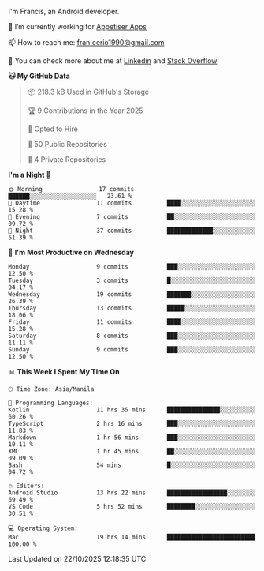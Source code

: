 
I'm Francis, an Android developer.

🔭 I’m currently working for [Appetiser Apps](http://appetiser.com.au)

📫 How to reach me: fran.cerio1990@gmail.com

👀 You can check more about me at [Linkedin](https://www.linkedin.com/in/francerio/) and [Stack Overflow](https://stackoverflow.com/users/1614267/fran-ceriu)



<!--START_SECTION:waka-->
**🐱 My GitHub Data** 

> 📦 218.3 kB Used in GitHub's Storage 
 > 
> 🏆 9 Contributions in the Year 2025
 > 
> 💼 Opted to Hire
 > 
> 📜 50 Public Repositories 
 > 
> 🔑 4 Private Repositories 
 > 
**I'm a Night 🦉** 

```text
🌞 Morning                17 commits          ██████░░░░░░░░░░░░░░░░░░░   23.61 % 
🌆 Daytime                11 commits          ████░░░░░░░░░░░░░░░░░░░░░   15.28 % 
🌃 Evening                7 commits           ██░░░░░░░░░░░░░░░░░░░░░░░   09.72 % 
🌙 Night                  37 commits          █████████████░░░░░░░░░░░░   51.39 % 
```
📅 **I'm Most Productive on Wednesday** 

```text
Monday                   9 commits           ███░░░░░░░░░░░░░░░░░░░░░░   12.50 % 
Tuesday                  3 commits           █░░░░░░░░░░░░░░░░░░░░░░░░   04.17 % 
Wednesday                19 commits          ███████░░░░░░░░░░░░░░░░░░   26.39 % 
Thursday                 13 commits          █████░░░░░░░░░░░░░░░░░░░░   18.06 % 
Friday                   11 commits          ████░░░░░░░░░░░░░░░░░░░░░   15.28 % 
Saturday                 8 commits           ███░░░░░░░░░░░░░░░░░░░░░░   11.11 % 
Sunday                   9 commits           ███░░░░░░░░░░░░░░░░░░░░░░   12.50 % 
```


📊 **This Week I Spent My Time On** 

```text
🕑︎ Time Zone: Asia/Manila

💬 Programming Languages: 
Kotlin                   11 hrs 35 mins      ███████████████░░░░░░░░░░   60.26 % 
TypeScript               2 hrs 16 mins       ███░░░░░░░░░░░░░░░░░░░░░░   11.83 % 
Markdown                 1 hr 56 mins        ███░░░░░░░░░░░░░░░░░░░░░░   10.11 % 
XML                      1 hr 45 mins        ██░░░░░░░░░░░░░░░░░░░░░░░   09.09 % 
Bash                     54 mins             █░░░░░░░░░░░░░░░░░░░░░░░░   04.72 % 

🔥 Editors: 
Android Studio           13 hrs 22 mins      █████████████████░░░░░░░░   69.49 % 
VS Code                  5 hrs 52 mins       ████████░░░░░░░░░░░░░░░░░   30.51 % 

💻 Operating System: 
Mac                      19 hrs 14 mins      █████████████████████████   100.00 % 
```


 Last Updated on 22/10/2025 12:18:35 UTC
<!--END_SECTION:waka-->
